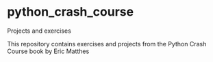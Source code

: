 # python_crash_course
Projects and exercises 

This repository contains exercises and projects from the Python Crash Course book by Eric Matthes
